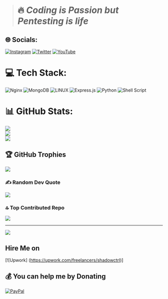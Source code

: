> # 🔥 ***Coding is Passion but Pentesting is life***


## 🌐 Socials:
[![Instagram](https://img.shields.io/badge/Instagram-%23E4405F.svg?logo=Instagram&logoColor=white)](https://instagram.com/_.shadowctrl._) [![Twitter](https://img.shields.io/badge/Twitter-%231DA1F2.svg?logo=Twitter&logoColor=white)](https://twitter.com/_shadowctrl_) [![YouTube](https://img.shields.io/badge/YouTube-%23FF0000.svg?logo=YouTube&logoColor=white)](https://youtube.com/@UC0HkfAXfHKg_sBOkNNeFGrw) 

# 💻 Tech Stack:
![Nginx](https://img.shields.io/badge/nginx-%23009639.svg?style=flat&logo=nginx&logoColor=white) ![MongoDB](https://img.shields.io/badge/MongoDB-%234ea94b.svg?style=flat&logo=mongodb&logoColor=white) ![LINUX](https://img.shields.io/badge/Linux-FCC624?style=flat&logo=linux&logoColor=black) ![Express.js](https://img.shields.io/badge/express.js-%23404d59.svg?style=flat&logo=express&logoColor=%2361DAFB) ![Python](https://img.shields.io/badge/python-3670A0?style=flat&logo=python&logoColor=ffdd54) ![Shell Script](https://img.shields.io/badge/shell_script-%23121011.svg?style=flat&logo=gnu-bash&logoColor=white)
# 📊 GitHub Stats:
![](https://github-readme-stats.vercel.app/api?username=shadowctrl&theme=react&hide_border=true&include_all_commits=false&count_private=false)<br/>
![](https://github-readme-streak-stats.herokuapp.com/?user=shadowctrl&theme=react&hide_border=true)<br/>
![](https://github-readme-stats.vercel.app/api/top-langs/?username=shadowctrl&theme=react&hide_border=true&include_all_commits=false&count_private=false&layout=compact)

## 🏆 GitHub Trophies
![](https://github-profile-trophy.vercel.app/?username=shadowctrl&theme=discord&no-frame=true&no-bg=false&margin-w=4)

### ✍️ Random Dev Quote
![](https://quotes-github-readme.vercel.app/api?type=vetical&theme=dark)

### 🔝 Top Contributed Repo
![](https://github-contributor-stats.vercel.app/api?username=shadowctrl&limit=5&theme=dark&combine_all_yearly_contributions=true)

---
[![](https://visitcount.itsvg.in/api?id=shadowctrl&icon=6&color=12)](https://visitcount.itsvg.in)

## Hire Me on
[![Upwork] (https://upwork.com/freelancers/shadowctrl)]

  ## 💰 You can help me by Donating
  [![PayPal](https://img.shields.io/badge/PayPal-00457C?style=for-the-badge&logo=paypal&logoColor=white)](https://paypal.me/shadowctrl) 

  
<!-- Proudly created with GPRM ( https://gprm.itsvg.in ) -->
